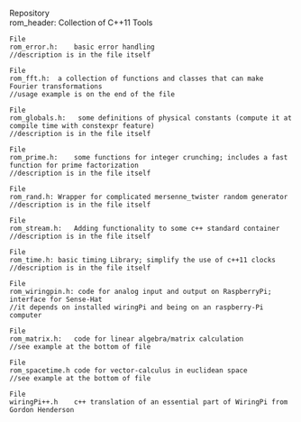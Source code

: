 Repository	
rom_header:	Collection of C++11 Tools  

	File
	rom_error.h:	basic error handling
	//description is in the file itself 

	File
	rom_fft.h:	a collection of functions and classes that can make Fourier transformations
	//usage example is on the end of the file 

	File
	rom_globals.h:	 some definitions of physical constants (compute it at compile time with constexpr feature)
	//description is in the file itself 

	File
	rom_prime.h:	some functions for integer crunching; includes a fast function for prime factorization
	//description is in the file itself 

	File
	rom_rand.h:	Wrapper for complicated mersenne_twister random generator
	//description is in the file itself 

	File
	rom_stream.h:	Adding functionality to some c++ standard container
	//description is in the file itself 

	File
	rom_time.h:	basic timing Library; simplify the use of c++11 clocks
	//description is in the file itself 

	File
	rom_wiringpin.h: code for analog input and output on RaspberryPi; interface for Sense-Hat
	//it depends on installed wiringPi and being on an raspberry-Pi computer

	File
	rom_matrix.h:	code for linear algebra/matrix calculation
	//see example at the bottom of file

	File
	rom_spacetime.h	code for vector-calculus in euclidean space 
	//see example at the bottom of file

	File
	wiringPi++.h	c++ translation of an essential part of WiringPi from Gordon Henderson 
	

	

 




